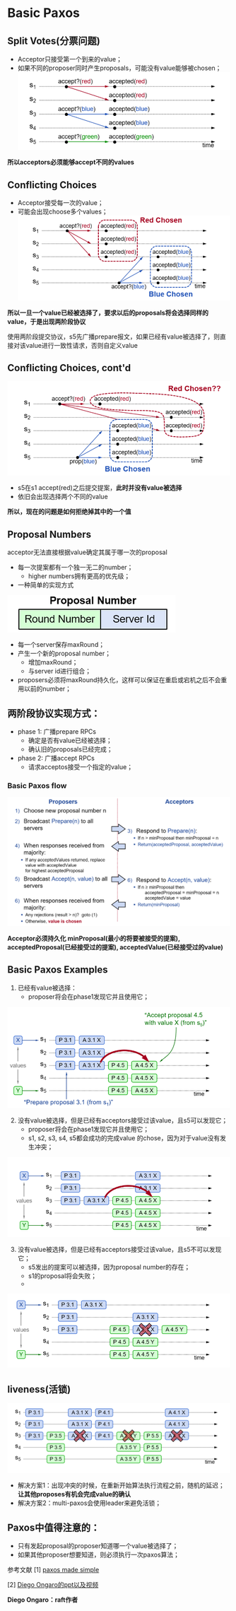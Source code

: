 # Basic Paxos
## Split Votes(分票问题)
- Acceptor只接受第一个到来的value；
- 如果不同的proposer同时产生proposals，可能没有value能够被chosen；
![split_votes](https://github.com/HaHaJeff/note/blob/master/distributed_sys/image/split_votes.png)

**所以acceptors必须能够accept不同的values**

## Conflicting Choices
- Acceptor接受每一次的value；
- 可能会出现choose多个values；
![conflict_choices](https://github.com/HaHaJeff/note/blob/master/distributed_sys/image/conflict_choices.png)

**所以一旦一个value已经被选择了，要求以后的proposals将会选择同样的value，于是出现两阶段协议**

使用两阶段提交协议，s5先广播prepare报文，如果已经有value被选择了，则直接对该value进行一致性请求，否则自定义value

## Conflicting Choices, cont'd
![conflict_choices_cont'd](https://github.com/HaHaJeff/note/blob/master/distributed_sys/image/conflict_choices_cont'd.png)
- s5在s1 accept(red)之后提交提案，**此时并没有value被选择**
- 依旧会出现选择两个不同的value

**所以，现在的问题是如何拒绝掉其中的一个值**

## Proposal Numbers
acceptor无法直接根据value确定其属于哪一次的proposal
- 每一次提案都有一个独一无二的number；
	- higher numbers拥有更高的优先级；
- 一种简单的实现方式

![proposal_number](https://github.com/HaHaJeff/note/blob/master/distributed_sys/image/proposal_number.png)

- 每一个server保存maxRound；
- 产生一个新的proposal number；
	- 增加maxRound；
	- 与server id进行组合；
- proposers必须将maxRound持久化，这样可以保证在重启或宕机之后不会重用以前的number；

## 两阶段协议实现方式：
- phase 1:  广播prepare RPCs
	- 确定是否有value已经被选择；
	- 确认旧的proposals已经完成；
- phase 2: 广播accept RPCs
	- 请求acceptos接受一个指定的value；
### Basic Paxos flow
![basic_paxos](https://github.com/HaHaJeff/note/blob/master/distributed_sys/image/basic_paxos.png)

**Acceptor必须持久化 minProposal(最小的将要被接受的提案), acceptedProposal(已经接受过的提案), acceptedValue(已经接受过的value)**

## Basic Paxos Examples
1. 已经有value被选择：
	- proposer将会在phase1发现它并且使用它；	

![basic_paxos_examples](https://github.com/HaHaJeff/note/blob/master/distributed_sys/image/basic_paxos_examples.png)

2. 没有value被选择，但是已经有acceptors接受过该value，且s5可以发现它；
	- proposer将会在phase1发现它并且使用它；	
	- s1, s2, s3, s4, s5都会成功的完成value 的chose，因为对于value没有发生冲突；

![basic_paxos_examples_cont'd](https://github.com/HaHaJeff/note/blob/master/distributed_sys/image/basic_paxos_examples_cont'd.png)

3.  没有value被选择，但是已经有acceptors接受过该value，且s5不可以发现它；
	- s5发出的提案可以被选择，因为proposal number的存在；
	- s1的proposal将会失败；
	- 
![basic_paxos_examples_cont'd_2](https://github.com/HaHaJeff/note/blob/master/distributed_sys/image/basic_paxos_examples_cont'd_2.png)

## liveness(活锁)

![liveness](https://github.com/HaHaJeff/note/blob/master/distributed_sys/image/liveness.png)

- 解决方案1：出现冲突的时候，在重新开始算法执行流程之前，随机的延迟；**让其他proposes有机会完成value的确认**
- 解决方案2：multi-paxos会使用leader来避免活锁；

## Paxos中值得注意的：
- 只有发起proposal的proposer知道哪一个value被选择了；
- 如果其他proposer想要知道，则必须执行一次paxos算法；

参考文献
[1] [paxos made simple](https://github.com/HaHaJeff/note/blob/master/distributed_sys/doc/Paxos/paxos-simple.pdf)

[2] [Diego Ongaro的ppt以及视频](https://github.com/HaHaJeff/note/blob/master/distributed_sys/doc/Paxos/paxos.pptx)

**Diego Ongaro：raft作者**
